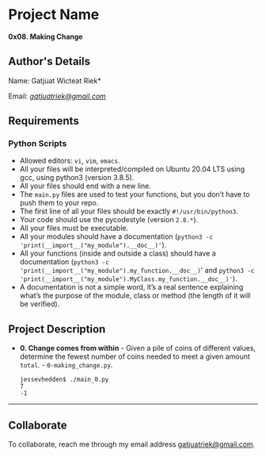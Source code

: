 # Project Name
**0x08. Making Change**

## Author's Details
Name: Gatjuat Wicteat Riek*

Email: *gatjuatriek@gmail.com*

##  Requirements

### Python Scripts
*   Allowed editors: `vi`, `vim`, `emacs`.
*   All your files will be interpreted/compiled on Ubuntu 20.04 LTS using gcc, using python3 (version 3.8.5).
*   All your files should end with a new line.
*   The `main.py` files are used to test your functions, but you don’t have to push them to your repo.
*   The first line of all your files should be exactly `#!/usr/bin/python3`.
*   Your code should use the pycodestyle (version `2.8.*`).
*   All your files must be executable.
*   All your modules should have a documentation (`python3 -c 'print(__import__("my_module").__doc__)'`).
*   All your functions (inside and outside a class) should have a documentation (`python3 -c 'print(__import__("my_module").my_function.__doc__)`' and `python3 -c 'print(__import__("my_module").MyClass.my_function.__doc__)'`).
*   A documentation is not a simple word, it’s a real sentence explaining what’s the purpose of the module, class or method (the length of it will be verified).


## Project Description

* **0. Change comes from within** - Given a pile of coins of different values, determine the fewest number of coins needed to meet a given amount `total`. - `0-making_change.py`.

    ```
    jessevhedden$ ./main_0.py
    7
    -1
    ```
---

## Collaborate

To collaborate, reach me through my email address gatjuatriek@gmail.com.
